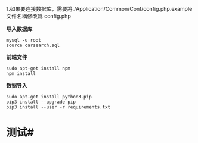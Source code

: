 1.如果要连接数据库，需要將./Application/Common/Conf/config.php.example 文件名稱修改爲 config.php



**导入数据库**

	mysql -u root
	source carsearch.sql


**前端文件**

	sudo apt-get install npm
	npm install


**数据导入**

	sudo apt-get install python3-pip
	pip3 install --upgrade pip
	pip3 install --user -r requirements.txt

# 测试#


